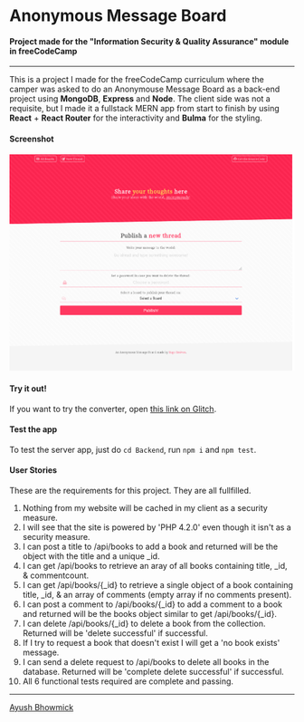 # Anonymous Message Board
#### Project made for the "Information Security & Quality Assurance" module in freeCodeCamp 
---

This is a project I made for the freeCodeCamp curriculum where the camper was asked to do an Anonymouse Message Board as a back-end project using **MongoDB**, **Express** and **Node**. The client side was not a requisite, but I made it a fullstack MERN app from start to finish by using **React** + **React Router** for the interactivity and **Bulma** for the styling.

#### Screenshot

![Screenshot](Screenshot.png)

#### Try it out!

If you want to try the converter, open [this link on Glitch](https://ayushbhowmick-anon-msg-board.glitch.me/).

#### Test the app

To test the server app, just do ```cd Backend```, run ```npm i``` and ```npm test```.

#### User Stories

These are the requirements for this project. They are all fullfilled.

1. Nothing from my website will be cached in my client as a security measure.
2. I will see that the site is powered by 'PHP 4.2.0' even though it isn't as a security measure.
3. I can post a title to /api/books to add a book and returned will be the object with the title and a unique _id.
4. I can get /api/books to retrieve an aray of all books containing title, _id, & commentcount.
5. I can get /api/books/{_id} to retrieve a single object of a book containing title, _id, & an array of comments (empty array if no comments present).
6. I can post a comment to /api/books/{_id} to add a comment to a book and returned will be the books object similar to get /api/books/{_id}.
7. I can delete /api/books/{_id} to delete a book from the collection. Returned will be 'delete successful' if successful.
8. If I try to request a book that doesn't exist I will get a 'no book exists' message.
9. I can send a delete request to /api/books to delete all books in the database. Returned will be 'complete delete successful' if successful.
10. All 6 functional tests required are complete and passing.


---

[Ayush Bhowmick](https://twitter.com/ayushbhowmick)
